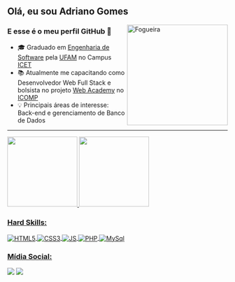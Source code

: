 ## Olá, eu sou Adriano Gomes 

<img align="right" alt="Fogueira" width="230" src="http://38.media.tumblr.com/b789f3bc3d8e27e26f15bd7b67975698/tumblr_n2a1roMOgV1qa6q9uo1_500.gif">

### E esse é o meu perfil GitHub 👋

 <div>
  
  - 🎓 Graduado em [Engenharia de Software](https://icet.ufam.edu.br/ensino/graduacao/engenharia-de-software/) pela [UFAM](https://ufam.edu.br/) no Campus [ICET](https://icet.ufam.edu.br/)
  - 📚 Atualmente me capacitando como Desenvolvedor Web Full Stack e bolsista no projeto [Web Academy](https://webacademy.icomp.ufam.edu.br/) no [ICOMP](https://icomp.ufam.edu.br/)
  - 💡 Principais áreas de interesse: Back-end e gerenciamento de Banco de Dados
 
</div>

</div>

<hr>

<div>
  <a href="https://github.com/GomesAdriano">
  <img height="160em" src="https://github-readme-stats-sigma-five.vercel.app/api?username=GomesAdriano&count_private=true&show_icons=true&theme=dracula&include_all_commits=true"/>
  <img height="160em" src="https://github-readme-stats-sigma-five.vercel.app/api/top-langs/?username=GomesAdriano&langs_count=8&layout=compact&count_private=true&show_icons=true&theme=dracula"/>
</div> 
  
### Hard Skills:

<div style="display: inline_block">
  
  <img align="center" alt="HTML5" src="https://img.shields.io/badge/HTML5-E34F26?style=for-the-badge&logo=html5&logoColor=white">
  <img align="center" alt="CSS3" src="https://img.shields.io/badge/CSS3-1572B6?style=for-the-badge&logo=css3&logoColor=white">
  <img align="center" alt="JS" src="https://img.shields.io/badge/JavaScript-323330?style=for-the-badge&logo=javascript&logoColor=F7DF1E">  
  <img align="center" alt="PHP" src="https://img.shields.io/badge/PHP-777BB4?style=for-the-badge&logo=php&logoColor=white">
  <img align="center" alt="MySql" src="https://img.shields.io/badge/MySQL-005C84?style=for-the-badge&logo=mysql&logoColor=white">
  
</div>

### Mídia Social:

<div>
  <a href = "mailto:adrianosan23@gmail.com"><img src="https://img.shields.io/badge/Gmail-D14836?style=for-the-badge&logo=gmail&logoColor=white" target="_blank"></a>
  <a href="https://www.linkedin.com/in/adriano-gomes-9b1779186/" target="_blank"><img src="https://img.shields.io/badge/LinkedIn-0077B5?style=for-the-badge&logo=linkedin&logoColor=white" target="_blank"></a>  
</div>
  
</br>  
  
 
